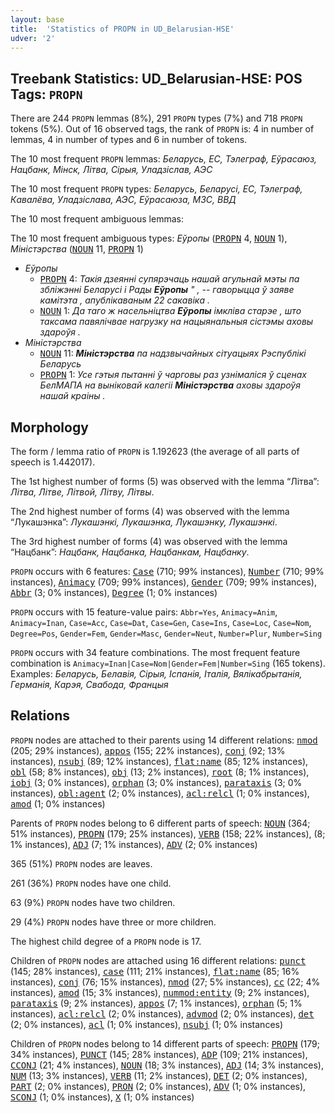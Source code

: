 ```yaml
---
layout: base
title:  'Statistics of PROPN in UD_Belarusian-HSE'
udver: '2'
---
```


## Treebank Statistics: UD_Belarusian-HSE: POS Tags: `PROPN`

There are 244 `PROPN` lemmas (8%), 291 `PROPN` types (7%) and 718 `PROPN` tokens (5%).
Out of 16 observed tags, the rank of `PROPN` is: 4 in number of lemmas, 4 in number of types and 6 in number of tokens.

The 10 most frequent `PROPN` lemmas: <em>Беларусь, ЕС, Тэлеграф, Еўрасаюз, Нацбанк, Мінск, Літва, Сірыя, Уладзіслав, АЭС</em>

The 10 most frequent `PROPN` types:  <em>Беларусь, Беларусі, ЕС, Тэлеграф, Кавалёва, Уладзіслава, АЭС, Еўрасаюза, МЗС, ВВД</em>

The 10 most frequent ambiguous lemmas: 

The 10 most frequent ambiguous types:  <em>Еўропы</em> (<tt><a href="be_hse-pos-PROPN.html">PROPN</a></tt> 4, <tt><a href="be_hse-pos-NOUN.html">NOUN</a></tt> 1), <em>Мiнiстэрства</em> (<tt><a href="be_hse-pos-NOUN.html">NOUN</a></tt> 11, <tt><a href="be_hse-pos-PROPN.html">PROPN</a></tt> 1)


* <em>Еўропы</em>
  * <tt><a href="be_hse-pos-PROPN.html">PROPN</a></tt> 4: <em>Такія дзеянні супярэчаць нашай агульнай мэты па збліжэнні Беларусі і Рады <b>Еўропы</b> " , -- гаворыцца ў заяве камітэта , апублікаваным 22 сакавіка .</em>
  * <tt><a href="be_hse-pos-NOUN.html">NOUN</a></tt> 1: <em>Да таго ж насельнiцтва <b>Еўропы</b> iмклiва старэе , што таксама павялiчвае нагрузку на нацыянальныя сiстэмы аховы здароўя .</em>
* <em>Мiнiстэрства</em>
  * <tt><a href="be_hse-pos-NOUN.html">NOUN</a></tt> 11: <em><b>Мiнiстэрства</b> па надзвычайных сiтуацыях Рэспублiкi Беларусь</em>
  * <tt><a href="be_hse-pos-PROPN.html">PROPN</a></tt> 1: <em>Усе гэтыя пытаннi ў чарговы раз узнiмалiся ў сценах БелМАПА на вынiковай калегii <b>Мiнiстэрства</b> аховы здароўя нашай краiны .</em>

## Morphology

The form / lemma ratio of `PROPN` is 1.192623 (the average of all parts of speech is 1.442017).

The 1st highest number of forms (5) was observed with the lemma “Літва”: <em>Літва, Літве, Літвой, Літву, Літвы</em>.

The 2nd highest number of forms (4) was observed with the lemma “Лукашэнка”: <em>Лукашэнкi, Лукашэнка, Лукашэнку, Лукашэнкі</em>.

The 3rd highest number of forms (4) was observed with the lemma “Нацбанк”: <em>Нацбанк, Нацбанка, Нацбанкам, Нацбанку</em>.

`PROPN` occurs with 6 features: <tt><a href="be_hse-feat-Case.html">Case</a></tt> (710; 99% instances), <tt><a href="be_hse-feat-Number.html">Number</a></tt> (710; 99% instances), <tt><a href="be_hse-feat-Animacy.html">Animacy</a></tt> (709; 99% instances), <tt><a href="be_hse-feat-Gender.html">Gender</a></tt> (709; 99% instances), <tt><a href="be_hse-feat-Abbr.html">Abbr</a></tt> (3; 0% instances), <tt><a href="be_hse-feat-Degree.html">Degree</a></tt> (1; 0% instances)

`PROPN` occurs with 15 feature-value pairs: `Abbr=Yes`, `Animacy=Anim`, `Animacy=Inan`, `Case=Acc`, `Case=Dat`, `Case=Gen`, `Case=Ins`, `Case=Loc`, `Case=Nom`, `Degree=Pos`, `Gender=Fem`, `Gender=Masc`, `Gender=Neut`, `Number=Plur`, `Number=Sing`

`PROPN` occurs with 34 feature combinations.
The most frequent feature combination is `Animacy=Inan|Case=Nom|Gender=Fem|Number=Sing` (165 tokens).
Examples: <em>Беларусь, Белавія, Сірыя, Іспанія, Італія, Вялікабрытанія, Германія, Карэя, Свабода, Францыя</em>


## Relations

`PROPN` nodes are attached to their parents using 14 different relations: <tt><a href="be_hse-dep-nmod.html">nmod</a></tt> (205; 29% instances), <tt><a href="be_hse-dep-appos.html">appos</a></tt> (155; 22% instances), <tt><a href="be_hse-dep-conj.html">conj</a></tt> (92; 13% instances), <tt><a href="be_hse-dep-nsubj.html">nsubj</a></tt> (89; 12% instances), <tt><a href="be_hse-dep-flat-name.html">flat:name</a></tt> (85; 12% instances), <tt><a href="be_hse-dep-obl.html">obl</a></tt> (58; 8% instances), <tt><a href="be_hse-dep-obj.html">obj</a></tt> (13; 2% instances), <tt><a href="be_hse-dep-root.html">root</a></tt> (8; 1% instances), <tt><a href="be_hse-dep-iobj.html">iobj</a></tt> (3; 0% instances), <tt><a href="be_hse-dep-orphan.html">orphan</a></tt> (3; 0% instances), <tt><a href="be_hse-dep-parataxis.html">parataxis</a></tt> (3; 0% instances), <tt><a href="be_hse-dep-obl-agent.html">obl:agent</a></tt> (2; 0% instances), <tt><a href="be_hse-dep-acl-relcl.html">acl:relcl</a></tt> (1; 0% instances), <tt><a href="be_hse-dep-amod.html">amod</a></tt> (1; 0% instances)

Parents of `PROPN` nodes belong to 6 different parts of speech: <tt><a href="be_hse-pos-NOUN.html">NOUN</a></tt> (364; 51% instances), <tt><a href="be_hse-pos-PROPN.html">PROPN</a></tt> (179; 25% instances), <tt><a href="be_hse-pos-VERB.html">VERB</a></tt> (158; 22% instances),  (8; 1% instances), <tt><a href="be_hse-pos-ADJ.html">ADJ</a></tt> (7; 1% instances), <tt><a href="be_hse-pos-ADV.html">ADV</a></tt> (2; 0% instances)

365 (51%) `PROPN` nodes are leaves.

261 (36%) `PROPN` nodes have one child.

63 (9%) `PROPN` nodes have two children.

29 (4%) `PROPN` nodes have three or more children.

The highest child degree of a `PROPN` node is 17.

Children of `PROPN` nodes are attached using 16 different relations: <tt><a href="be_hse-dep-punct.html">punct</a></tt> (145; 28% instances), <tt><a href="be_hse-dep-case.html">case</a></tt> (111; 21% instances), <tt><a href="be_hse-dep-flat-name.html">flat:name</a></tt> (85; 16% instances), <tt><a href="be_hse-dep-conj.html">conj</a></tt> (76; 15% instances), <tt><a href="be_hse-dep-nmod.html">nmod</a></tt> (27; 5% instances), <tt><a href="be_hse-dep-cc.html">cc</a></tt> (22; 4% instances), <tt><a href="be_hse-dep-amod.html">amod</a></tt> (15; 3% instances), <tt><a href="be_hse-dep-nummod-entity.html">nummod:entity</a></tt> (9; 2% instances), <tt><a href="be_hse-dep-parataxis.html">parataxis</a></tt> (9; 2% instances), <tt><a href="be_hse-dep-appos.html">appos</a></tt> (7; 1% instances), <tt><a href="be_hse-dep-orphan.html">orphan</a></tt> (5; 1% instances), <tt><a href="be_hse-dep-acl-relcl.html">acl:relcl</a></tt> (2; 0% instances), <tt><a href="be_hse-dep-advmod.html">advmod</a></tt> (2; 0% instances), <tt><a href="be_hse-dep-det.html">det</a></tt> (2; 0% instances), <tt><a href="be_hse-dep-acl.html">acl</a></tt> (1; 0% instances), <tt><a href="be_hse-dep-nsubj.html">nsubj</a></tt> (1; 0% instances)

Children of `PROPN` nodes belong to 14 different parts of speech: <tt><a href="be_hse-pos-PROPN.html">PROPN</a></tt> (179; 34% instances), <tt><a href="be_hse-pos-PUNCT.html">PUNCT</a></tt> (145; 28% instances), <tt><a href="be_hse-pos-ADP.html">ADP</a></tt> (109; 21% instances), <tt><a href="be_hse-pos-CCONJ.html">CCONJ</a></tt> (21; 4% instances), <tt><a href="be_hse-pos-NOUN.html">NOUN</a></tt> (18; 3% instances), <tt><a href="be_hse-pos-ADJ.html">ADJ</a></tt> (14; 3% instances), <tt><a href="be_hse-pos-NUM.html">NUM</a></tt> (13; 3% instances), <tt><a href="be_hse-pos-VERB.html">VERB</a></tt> (11; 2% instances), <tt><a href="be_hse-pos-DET.html">DET</a></tt> (2; 0% instances), <tt><a href="be_hse-pos-PART.html">PART</a></tt> (2; 0% instances), <tt><a href="be_hse-pos-PRON.html">PRON</a></tt> (2; 0% instances), <tt><a href="be_hse-pos-ADV.html">ADV</a></tt> (1; 0% instances), <tt><a href="be_hse-pos-SCONJ.html">SCONJ</a></tt> (1; 0% instances), <tt><a href="be_hse-pos-X.html">X</a></tt> (1; 0% instances)

